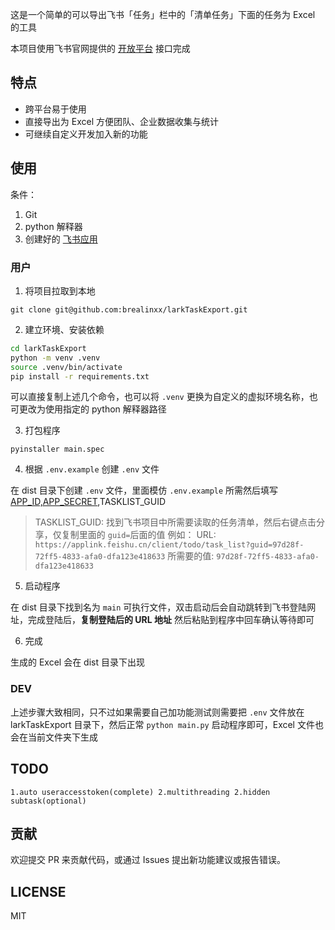 这是一个简单的可以导出飞书「任务」栏中的「清单任务」下面的任务为 Excel 的工具

本项目使用飞书官网提供的 [开放平台](https://open.feishu.cn/?lang=zh-CN) 接口完成

## 特点

- 跨平台易于使用
- 直接导出为 Excel 方便团队、企业数据收集与统计
- 可继续自定义开发加入新的功能

## 使用

条件：
1. Git
2. python 解释器
3. 创建好的 [飞书应用](https://open.feishu.cn/app/)

### 用户

1. 将项目拉取到本地

`git clone git@github.com:brealinxx/larkTaskExport.git`

2. 建立环境、安装依赖

```zsh
cd larkTaskExport
python -m venv .venv
source .venv/bin/activate
pip install -r requirements.txt
```

可以直接复制上述几个命令，也可以将 `.venv` 更换为自定义的虚拟环境名称，也可更改为使用指定的 python 解释器路径

3. 打包程序

`pyinstaller main.spec`

4. 根据 `.env.example` 创建 `.env` 文件

在 dist 目录下创建 `.env` 文件，里面模仿 `.env.example` 所需然后填写 [APP_ID,APP_SECRET](https://open.feishu.cn/app/),TASKLIST_GUID

> TASKLIST_GUID: 找到飞书项目中所需要读取的任务清单，然后右键点击分享，仅复制里面的 `guid=`后面的值
> 例如：
> URL: `https://applink.feishu.cn/client/todo/task_list?guid=97d28f-72ff5-4833-afa0-dfa123e418633`
> 所需要的值: `97d28f-72ff5-4833-afa0-dfa123e418633`

5. 启动程序

在 dist 目录下找到名为 `main` 可执行文件，双击启动后会自动跳转到飞书登陆网址，完成登陆后，**复制登陆后的 URL 地址** 然后粘贴到程序中回车确认等待即可

6. 完成

生成的 Excel 会在 dist 目录下出现

### DEV

上述步骤大致相同，只不过如果需要自己加功能测试则需要把 `.env` 文件放在 larkTaskExport 目录下，然后正常 `python main.py` 启动程序即可，Excel 文件也会在当前文件夹下生成

## TODO

`1.auto useraccesstoken(complete) 2.multithreading 2.hidden subtask(optional)`

## 贡献
 
欢迎提交 PR 来贡献代码，或通过 Issues 提出新功能建议或报告错误。

## LICENSE

MIT